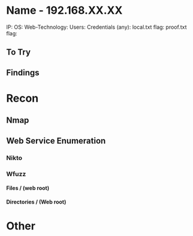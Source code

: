 # Name - 192.168.XX.XX

IP:
OS:
Web-Technology: 
Users:
Credentials (any):
local.txt flag:
proof.txt flag:

## To Try



## Findings



# Recon

## Nmap



## Web Service Enumeration

### Nikto


### Wfuzz

#### Files / (web root)


#### Directories / (Web root)


# Other
